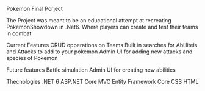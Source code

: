 Pokemon Final Porject 

The Project was meant to be an educational attempt at recreating PokemonShowdown in .Net6. Where players can create and test their teams in combat

Current Features
CRUD opperations on Teams
Built in searches for Abilliteis and Attacks to add to your pokemon
Admin UI for adding new attacks and species of Pokemon 

Future features 
Battle simulation
Admin UI for creating new abilities


Thecnologies
.NET 6
ASP.NET Core MVC
Entity Framework Core
CSS
HTML

